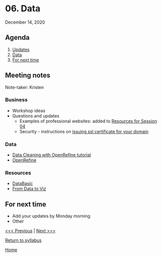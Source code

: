 # 06. Data
December 14, 2020

## Agenda
1. [Updates](#meeting-notes)
2. [Data](Data)
3. [For next time](#for-next-time)

## Meeting notes
Note-taker: Kristen

### Business
- Workshop ideas
- Questions and updates
  - Examples of professional websites: added to [Resources for Session 04](/04-web.md#resources)
  - Security - instructions on [issuing ssl certificate for your domain](https://community.reclaimhosting.com/t/installing-free-ssl-certificates/325)

### Data
- [Data Cleaning with OpenRefine tutorial](https://github.com/tri-cods/tidy-data)
- [OpenRefine](https://openrefine.org/)

### Resources
- [DataBasic](https://databasic.io/en/)
- [From Data to Viz](https://www.data-to-viz.com/)

## For next time
- Add your updates by Monday morning
- Other

[<<< Previous]() | [Next >>>]()

[Return to syllabus](../syllabus.md)

[Home](../README.md)
